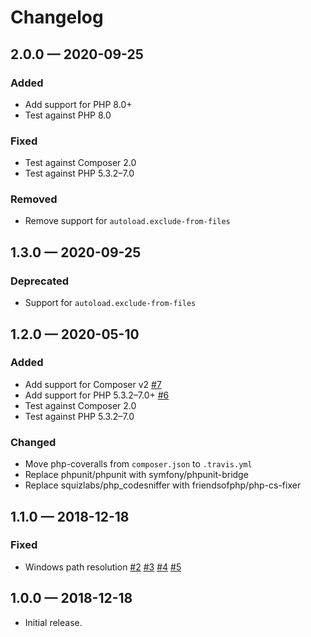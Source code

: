 # Changelog

## 2.0.0 — 2020-09-25

### Added

- Add support for PHP 8.0+
- Test against PHP 8.0

### Fixed

- Test against Composer 2.0
- Test against PHP 5.3.2–7.0

### Removed

- Remove support for `autoload.exclude-from-files`

## 1.3.0 — 2020-09-25

### Deprecated

- Support for `autoload.exclude-from-files`

## 1.2.0 — 2020-05-10

### Added

- Add support for Composer v2 [#7](https://github.com/mcaskill/composer-plugin-exclude-files/issues/7)
- Add support for PHP 5.3.2–7.0+ [#6](https://github.com/mcaskill/composer-plugin-exclude-files/issues/6)
- Test against Composer 2.0
- Test against PHP 5.3.2–7.0

### Changed

- Move php-coveralls from `composer.json` to `.travis.yml`
- Replace phpunit/phpunit with symfony/phpunit-bridge
- Replace squizlabs/php_codesniffer with friendsofphp/php-cs-fixer

## 1.1.0 — 2018-12-18

### Fixed

- Windows path resolution [#2](https://github.com/mcaskill/composer-plugin-exclude-files/issues/2) [#3](https://github.com/mcaskill/composer-plugin-exclude-files/issues/3) [#4](https://github.com/mcaskill/composer-plugin-exclude-files/issues/4) [#5](https://github.com/mcaskill/composer-plugin-exclude-files/issues/5)

## 1.0.0 — 2018-12-18

- Initial release.

